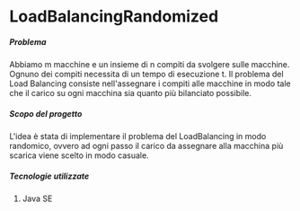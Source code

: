 # LoadBalancingRandomized

##### Problema
Abbiamo m macchine e un insieme di n compiti da svolgere sulle macchine. Ognuno dei compiti necessita di un tempo di esecuzione t. Il problema del Load Balancing consiste nell'assegnare i compiti alle macchine in modo tale che il carico su ogni macchina sia quanto più bilanciato possibile.

##### Scopo del progetto
L'idea è stata di implementare il problema del LoadBalancing in modo randomico, ovvero ad ogni passo il carico da assegnare alla macchina più scarica viene scelto in modo casuale.

##### Tecnologie utilizzate
1. Java SE
